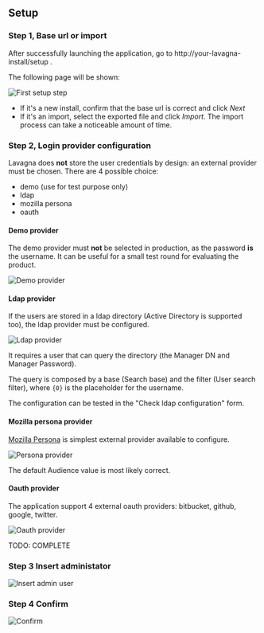 ## Setup

### Step 1, Base url or import

After successfully launching the application, go to http://your-lavagna-install/setup .

The following page will be shown:

<img class="pure-img" src="{{relativeRootPath}}/images/en/c02_install_step_1.png" alt="First setup step">

 - If it's a new install, confirm that the base url is correct and click *Next* 
 - If it's an import, select the exported file and click *Import*. The import process can take a noticeable amount of time.
 
### Step 2, Login provider configuration

Lavagna does **not** store the user credentials by design: an external provider must be chosen. There are 4 possible choice:

 - demo (use for test purpose only)
 - ldap
 - mozilla persona
 - oauth
 
#### Demo provider

The demo provider must **not** be selected in production, as the password **is** the username. It can be useful for a small test round for evaluating the product.

<img class="pure-img" src="{{relativeRootPath}}/images/en/c02_install_step_2_demo.png" alt="Demo provider">

#### Ldap provider

If the users are stored in a ldap directory (Active Directory is supported too), the ldap provider must be configured.

<img class="pure-img" src="{{relativeRootPath}}/images/en/c02_install_step_2_ldap.png" alt="Ldap provider">

It requires a user that can query the directory (the Manager DN and Manager Password). 

The query is composed by a base (Search base) and the filter (User search filter), where `{0}` is the placeholder for the username.

The configuration can be tested in the "Check ldap configuration" form.

#### Mozilla persona provider

[Mozilla Persona](https://developer.mozilla.org/en-US/Persona) is simplest external provider available to configure.

<img class="pure-img" src="{{relativeRootPath}}/images/en/c02_install_step_2_persona.png" alt="Persona provider">

The default Audience value is most likely correct.

#### Oauth provider

The application support 4 external oauth providers: bitbucket, github, google, twitter.

<img class="pure-img" src="{{relativeRootPath}}/images/en/c02_install_step_2_oauth.png" alt="Oauth provider">

TODO: COMPLETE


### Step 3 Insert administator

<img class="pure-img" src="{{relativeRootPath}}/images/en/c02_install_step_3.png" alt="Insert admin user">

### Step 4 Confirm

<img class="pure-img" src="{{relativeRootPath}}/images/en/c02_install_step_4.png" alt="Confirm">
